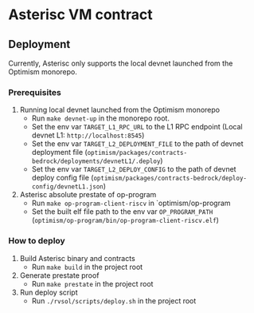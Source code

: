 # Asterisc VM contract

## Deployment
Currently, Asterisc only supports the local devnet launched from the Optimism monorepo.

### Prerequisites
1. Running local devnet launched from the Optimism monorepo
   - Run ```make devnet-up``` in the monorepo root.
   - Set the env var `TARGET_L1_RPC_URL` to the L1 RPC endpoint (Local devnet L1: `http://localhost:8545`)
   - Set the env var `TARGET_L2_DEPLOYMENT_FILE` to the path of devnet deployment file (`optimism/packages/contracts-bedrock/deployments/devnetL1/.deploy`)
   - Set the env var `TARGET_L2_DEPLOY_CONFIG` to the path of devnet deploy config file (`optimism/packages/contracts-bedrock/deploy-config/devnetL1.json`)
2. Asterisc absolute prestate of op-program
   - Run ```make op-program-client-riscv``` in `optimism/op-program
   - Set the built elf file path to the env var `OP_PROGRAM_PATH` (`optimism/op-program/bin/op-program-client-riscv.elf`)

### How to deploy
1. Build Asterisc binary and contracts
   - Run ```make build``` in the project root
2. Generate prestate proof
   - Run ```make prestate``` in the project root
3. Run deploy script
   - Run ```./rvsol/scripts/deploy.sh``` in the project root

